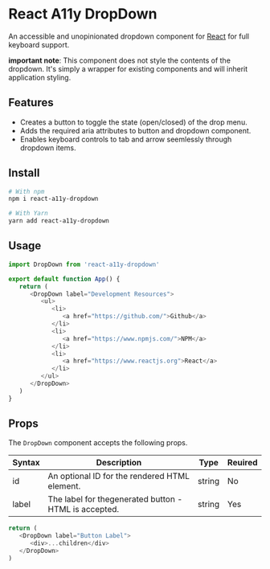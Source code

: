 # React A11y DropDown

An accessible and unopinionated dropdown component for [React](https://www.reactjs.org) for full keyboard support.

**important note**: This component does not style the contents of the dropdown. It's simply a wrapper for existing components and will inherit application styling.

## Features

-  Creates a button to toggle the state (open/closed) of the drop menu.
-  Adds the required aria attributes to button and dropdown component.
-  Enables keyboard controls to tab and arrow seemlessly through dropdown items.

## Install

```bash
# With npm
npm i react-a11y-dropdown

# With Yarn
yarn add react-a11y-dropdown
```

## Usage

```javascript
import DropDown from 'react-a11y-dropdown'

export default function App() {
   return (
      <DropDown label="Development Resources">
         <ul>
            <li>
               <a href="https://github.com/">Github</a>
            </li>
            <li>
               <a href="https://www.npmjs.com/">NPM</a>
            </li>
            <li>
               <a href="https://www.reactjs.org">React</a>
            </li>
         </ul>
      </DropDown>
   )
}
```

## Props

The `DropDown` component accepts the following props.

| Syntax | Description                                           | Type   | Reuired |
| ------ | ----------------------------------------------------- | ------ | ------- |
| id     | An optional ID for the rendered HTML element.         | string | No      |
| label  | The label for thegenerated button - HTML is accepted. | string | Yes     |

```javascript
return (
   <DropDown label="Button Label">
      <div>...children</div>
   </DropDown>
)
```
